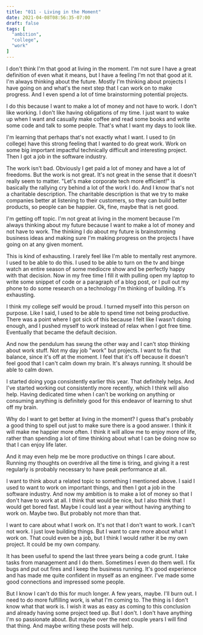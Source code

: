 ```yaml
---
title: "011 - Living in the Moment"
date: 2021-04-08T08:56:35-07:00
draft: false
tags: [
  "ambition",
  "college",
  "work"
]
---
```


I don't think I'm that good at living in the moment. I'm not sure I
have a great definition of even what it means, but I have a feeling
I'm not that good at it. I'm always thinking about the future. Mostly
I'm thinking about projects I have going on and what's the next step
that I can work on to make progress. And I even spend a lot of time
brainstorming potential projects.

I do this because I want to make a lot of money and not have to
work. I don't like working. I don't like having obligations of my
time. I just want to wake up when I want and casually make coffee and
read some books and write some code and talk to some people. That's
what I want my days to look like.

I'm learning that perhaps that's not exactly what I want. I used to
(in college) have this strong feeling that I wanted to do great
work. Work on some big important impactful technically difficult and
interesting project. Then I got a job in the software industry.

The work isn't bad. Obviously I get paid a lot of money and have a lot
of freedoms. But the work is not great. It's not great in the sense
that it doesn't really seem to matter. "Let's make corporate tech more
efficient!" is basically the rallying cry behind a lot of the work I
do. And I know that's not a charitable description. The charitable
description is that we try to make companies better at listening to
their customers, so they can build better products, so people can be
happier. Ok, fine, maybe that is net good.

I'm getting off topic. I'm not great at living in the moment because
I'm always thinking about my future because I want to make a lot of
money and not have to work. The thinking I do about my future is
brainstorming business ideas and making sure I'm making progress on
the projects I have going on at any given moment.

This is kind of exhausting. I rarely feel like I'm able to mentally
rest anymore. I used to be able to do this. I used to be able to turn
on the tv and binge watch an entire season of some mediocre show and
be perfectly happy with that decision. Now in my free time I fill it
with pulling open my laptop to write some snippet of code or a
paragraph of a blog post, or I pull out my phone to do some research
on a technology I'm thinking of building. It's exhausting.

I think my college self would be proud. I turned myself into this
person on purpose. Like I said, I used to be able to spend time not
being productive. There was a point where I got sick of this because I
felt like I wasn't doing enough, and I pushed myself to work instead
of relax when I got free time. Eventually that became the default
decision.

And now the pendulum has swung the other way and I can't stop thinking
about work stuff. Not my day job "work" but projects. I want to fix
that balance, since it's off at the moment. I feel that it's off
because it doesn't feel good that I can't calm down my brain. It's
always running. It should be able to calm down.

I started doing yoga consistently earlier this year. That definitely
helps. And I've started working out consistently more recently, which
I think will also help. Having dedicated time when I can't be working
on anything or consuming anything is definitely good for this endeavor
of learning to shut off my brain.

Why do I want to get better at living in the moment? I guess that's
probably a good thing to spell out just to make sure there is a good
answer. I think it will make me happier more often. I think it will
allow me to enjoy more of life, rather than spending a lot of time
thinking about what I can be doing now so that I can enjoy life later.

And it may even help me be more productive on things I care
about. Running my thoughts on overdrive all the time is tiring, and
giving it a rest regularly is probably necessary to have peak
performance at all.

I want to think about a related topic to something I mentioned
above. I said I used to want to work on important things, and then I
got a job in the software industry. And now my ambition is to make a
lot of money so that I don't have to work at all. I think that would
be nice, but I also think that I would get bored fast. Maybe I could
last a year without having anything to work on. Maybe two. But
probably not more than that.

I want to care about what I work on. It's not that I don't want to
work. I can't not work. I just love building things. But I want to
care more about what I work on. That could even be a job, but I think
I would rather it be my own project. It could be my own company.

It has been useful to spend the last three years being a code grunt. I
take tasks from management and I do them. Sometimes I even do them
well. I fix bugs and put out fires and I keep the business
running. It's good experience and has made me quite confident in
myself as an engineer. I've made some good connections and impressed
some people.

But I know I can't do this for much longer. A few years, maybe. I'll
burn out. I need to do more fulfilling work, is what I'm coming
to. The thing is I don't know what that work is. I wish it was as easy
as coming to this conclusion and already having some project teed
up. But I don't. I don't have anything I'm so passionate about. But
maybe over the next couple years I will find that thing. And maybe
writing these posts will help.

